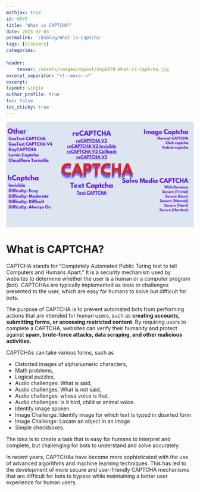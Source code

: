 ```yaml
---
mathjax: true
id: 6070
title: 'What is CAPTCHA?'
date: 2023-07-03
permalink: '/dsblog/What-is-Captcha'
tags: [Glossary] 
categories: 

header:
    teaser: /assets/images/dspost/dsp6070-What-is-Captcha.jpg
excerpt_separator: "<!--more-->"  
excerpt:  
layout: single  
author_profile: true  
toc: false  
toc_sticky: true
---
```


![What is CAPTCHA?](/assets/images/dspost/dsp6070-What-is-Captcha.jpg)   

# What is CAPTCHA?

CAPTCHA stands for "Completely Automated Public Turing test to tell Computers and Humans Apart." It is a security mechanism used by websites to determine whether the user is a human or a computer program (bot). CAPTCHAs are typically implemented as tests or challenges presented to the user, which are easy for humans to solve but difficult for bots.

The purpose of CAPTCHA is to prevent automated bots from performing actions that are intended for human users, such as **creating accounts, submitting forms, or accessing restricted content**. By requiring users to complete a CAPTCHA, websites can verify their humanity and protect against **spam, brute-force attacks, data scraping, and other malicious activities**.

CAPTCHAs can take various forms, such as 
- Distorted images of alphanumeric characters, 
- Math problems, 
- Logical puzzles, 
- Audio challenges: What is said,
- Audio challenges: What is not said,
- Audio challenges: whose voice is that.
- Audio challenges: Is it bird, child or animal voice.
- Identify image spoken
- Image Challenge: Identify image for which text is typed in disorted form
- Image Challenge: Locate an object in an image 
- Simple checkboxes. 

The idea is to create a task that is easy for humans to interpret and complete, but challenging for bots to understand and solve accurately.

In recent years, CAPTCHAs have become more sophisticated with the use of advanced algorithms and machine learning techniques. This has led to the development of more secure and user-friendly CAPTCHA mechanisms that are difficult for bots to bypass while maintaining a better user experience for human users.
